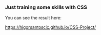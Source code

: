 ### Just training some skills with CSS

You can see the result here:

https://higorsantoscic.github.io/CSS-Project/
